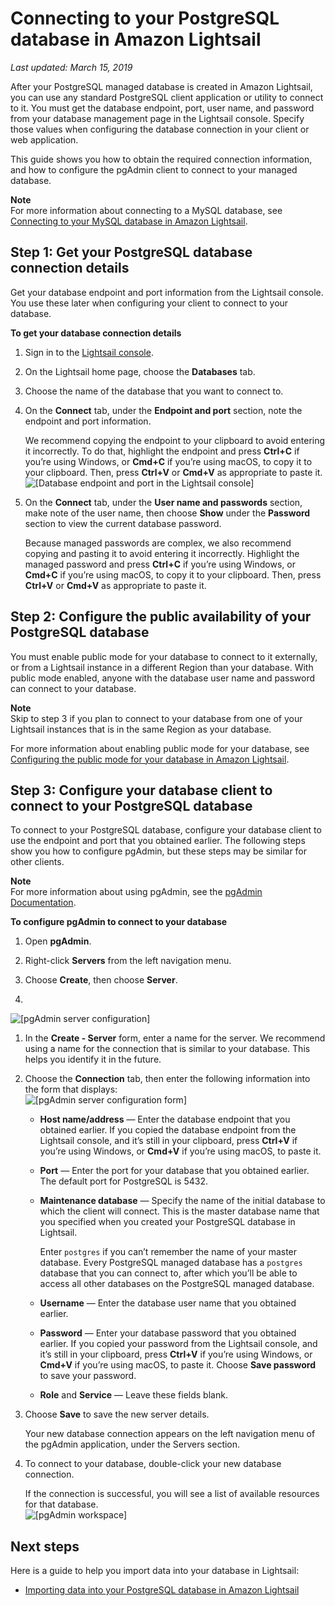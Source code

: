 # Connecting to your PostgreSQL database in Amazon Lightsail<a name="amazon-lightsail-connecting-to-your-postgres-database"></a>

 *Last updated: March 15, 2019* 

After your PostgreSQL managed database is created in Amazon Lightsail, you can use any standard PostgreSQL client application or utility to connect to it\. You must get the database endpoint, port, user name, and password from your database management page in the Lightsail console\. Specify those values when configuring the database connection in your client or web application\.

This guide shows you how to obtain the required connection information, and how to configure the pgAdmin client to connect to your managed database\.

**Note**  
For more information about connecting to a MySQL database, see [Connecting to your MySQL database in Amazon Lightsail](amazon-lightsail-connecting-to-your-mysql-database.md)\.

## Step 1: Get your PostgreSQL database connection details<a name="get-your-postgres-database-connection-details"></a>

Get your database endpoint and port information from the Lightsail console\. You use these later when configuring your client to connect to your database\.

**To get your database connection details**

1. Sign in to the [Lightsail console](https://lightsail.aws.amazon.com/)\.

1. On the Lightsail home page, choose the **Databases** tab\.

1. Choose the name of the database that you want to connect to\.

1. On the **Connect** tab, under the **Endpoint and port** section, note the endpoint and port information\.

   We recommend copying the endpoint to your clipboard to avoid entering it incorrectly\. To do that, highlight the endpoint and press **Ctrl\+C** if you’re using Windows, or **Cmd\+C** if you’re using macOS, to copy it to your clipboard\. Then, press **Ctrl\+V** or **Cmd\+V** as appropriate to paste it\.  
![\[Database endpoint and port in the Lightsail console\]](https://d9yljz1nd5001.cloudfront.net/en_us/1cade0c7e07039bf59652df47a09d228/images/amazon-lightsail-postgres-database-endpoint-and-port.png)

1. On the **Connect** tab, under the **User name and passwords** section, make note of the user name, then choose **Show** under the **Password** section to view the current database password\.

   Because managed passwords are complex, we also recommend copying and pasting it to avoid entering it incorrectly\. Highlight the managed password and press **Ctrl\+C** if you’re using Windows, or **Cmd\+C** if you’re using macOS, to copy it to your clipboard\. Then, press **Ctrl\+V** or **Cmd\+V** as appropriate to paste it\.

## Step 2: Configure the public availability of your PostgreSQL database<a name="configure-postgres-database-public-availability"></a>

You must enable public mode for your database to connect to it externally, or from a Lightsail instance in a different Region than your database\. With public mode enabled, anyone with the database user name and password can connect to your database\.

**Note**  
Skip to step 3 if you plan to connect to your database from one of your Lightsail instances that is in the same Region as your database\.

For more information about enabling public mode for your database, see [Configuring the public mode for your database in Amazon Lightsail](amazon-lightsail-configuring-database-public-mode.md)\.

## Step 3: Configure your database client to connect to your PostgreSQL database<a name="configure-the-pgadmin-database-client"></a>

To connect to your PostgreSQL database, configure your database client to use the endpoint and port that you obtained earlier\. The following steps show you how to configure pgAdmin, but these steps may be similar for other clients\.

**Note**  
For more information about using pgAdmin, see the [pgAdmin Documentation](https://www.pgadmin.org/docs/)\.

**To configure pgAdmin to connect to your database**

1. Open **pgAdmin**\.

1. Right\-click **Servers** from the left navigation menu\.

1. Choose **Create**, then choose **Server**\.

1.   
![\[pgAdmin server configuration\]](https://d9yljz1nd5001.cloudfront.net/en_us/1cade0c7e07039bf59652df47a09d228/images/amazon-lightsail-pgadmin-create-server.png)

1. In the **Create \- Server** form, enter a name for the server\. We recommend using a name for the connection that is similar to your database\. This helps you identify it in the future\.

1. Choose the **Connection** tab, then enter the following information into the form that displays:  
![\[pgAdmin server configuration form\]](https://d9yljz1nd5001.cloudfront.net/en_us/1cade0c7e07039bf59652df47a09d228/images/amazon-lightsail-pgadmin-create-server-form-connection-tab.png)
   + **Host name/address** — Enter the database endpoint that you obtained earlier\. If you copied the database endpoint from the Lightsail console, and it’s still in your clipboard, press **Ctrl\+V** if you’re using Windows, or **Cmd\+V** if you’re using macOS, to paste it\.
   + **Port** — Enter the port for your database that you obtained earlier\. The default port for PostgreSQL is 5432\.
   + **Maintenance database** — Specify the name of the initial database to which the client will connect\. This is the master database name that you specified when you created your PostgreSQL database in Lightsail\.

     Enter `postgres` if you can’t remember the name of your master database\. Every PostgreSQL managed database has a `postgres` database that you can connect to, after which you’ll be able to access all other databases on the PostgreSQL managed database\.
   + **Username** — Enter the database user name that you obtained earlier\.
   + **Password** — Enter your database password that you obtained earlier\. If you copied your password from the Lightsail console, and it’s still in your clipboard, press **Ctrl\+V** if you’re using Windows, or **Cmd\+V** if you’re using macOS, to paste it\. Choose **Save password** to save your password\.
   + **Role** and **Service** — Leave these fields blank\.

1. Choose **Save** to save the new server details\.

   Your new database connection appears on the left navigation menu of the pgAdmin application, under the Servers section\.

1. To connect to your database, double\-click your new database connection\.

   If the connection is successful, you will see a list of available resources for that database\.  
![\[pgAdmin workspace\]](https://d9yljz1nd5001.cloudfront.net/en_us/1cade0c7e07039bf59652df47a09d228/images/amazon-lightsail-pgadmin-connected.png)

## Next steps<a name="connecting-to-your-postgres-database-next-steps"></a>

Here is a guide to help you import data into your database in Lightsail:
+ [Importing data into your PostgreSQL database in Amazon Lightsail](amazon-lightsail-importing-data-into-your-postgres-database.md)